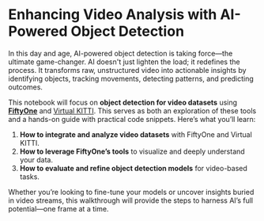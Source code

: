 # Enhancing Video Analysis with AI-Powered Object Detection

In this day and age, AI-powered object detection is taking force—the ultimate game-changer. AI doesn't just lighten the load; it redefines the process. It transforms raw, unstructured video into actionable insights by identifying objects, tracking movements, detecting patterns, and predicting outcomes. 


This notebook will focus on **object detection for video datasets** using [**FiftyOne**](https://docs.voxel51.com/getting_started/install.html) and [Virtual KITTI](https://europe.naverlabs.com/research/computer-vision/proxy-virtual-worlds-vkitti-2/). 
This serves as both an exploration of these tools and a hands-on guide with practical code snippets. Here’s what you’ll learn:

1. **How to integrate and analyze video datasets** with FiftyOne and Virtual KITTI.
2. **How to leverage FiftyOne’s tools** to visualize and deeply understand your data.
3. **How to evaluate and refine object detection models** for video-based tasks.

Whether you’re looking to fine-tune your models or uncover insights buried in video streams, this walkthrough will provide the steps to harness AI’s full potential—one frame at a time.
